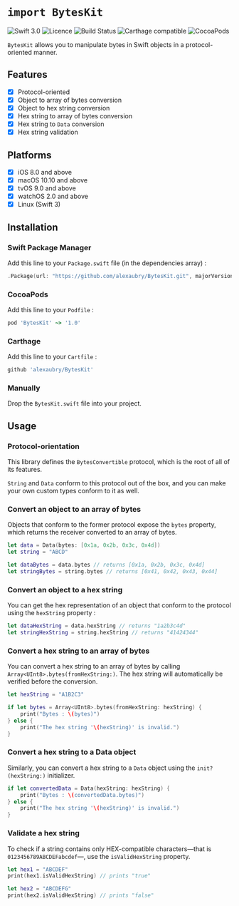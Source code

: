 # `import BytesKit`

![Swift 3.0](https://img.shields.io/badge/Swift-3.0-ee4f37.svg) ![Licence](https://img.shields.io/cocoapods/l/BytesKit.svg) ![Build Status](https://img.shields.io/travis/alexaubry/BytesKit.svg) ![Carthage compatible](https://img.shields.io/badge/Carthage-compatible-41BC51D.svg) ![CocoaPods](https://img.shields.io/cocoapods/v/BytesKit.svg)

`BytesKit` allows you to manipulate bytes in Swift objects in a protocol-oriented manner.

## Features

- [x] Protocol-oriented
- [x] Object to array of bytes conversion
- [x] Object to hex string conversion
- [x] Hex string to array of bytes conversion
- [x] Hex string to `Data` conversion 
- [x] Hex string validation

## Platforms

- [x] iOS 8.0 and above
- [x] macOS 10.10 and above
- [x] tvOS 9.0 and above
- [x] watchOS 2.0 and above
- [x] Linux (Swift 3)

## Installation

### Swift Package Manager

Add this line to your `Package.swift` file (in the dependencies array) :

~~~swift
.Package(url: "https://github.com/alexaubry/BytesKit.git", majorVersion: 1)
~~~

### CocoaPods

Add this line to your `Podfile` :

~~~ruby
pod 'BytesKit' ~> '1.0'
~~~

### Carthage

Add this line to your `Cartfile` :

~~~ruby
github 'alexaubry/BytesKit'
~~~

### Manually

Drop the `BytesKit.swift` file into your project.

## Usage

### Protocol-orientation

This library defines the `BytesConvertible` protocol, which is the root of all of its features.

`String` and `Data` conform to this protocol out of the box, and you can make your own custom types conform to it as well.

### Convert an object to an array of bytes

Objects that conform to the former protocol expose the `bytes` property, which returns the receiver converted to an array of bytes.

~~~swift
let data = Data(bytes: [0x1a, 0x2b, 0x3c, 0x4d])
let string = "ABCD"

let dataBytes = data.bytes // returns [0x1a, 0x2b, 0x3c, 0x4d]
let stringBytes = string.bytes // returns [0x41, 0x42, 0x43, 0x44]
~~~

### Convert an object to a hex string

You can get the hex representation of an object that conform to the protocol using the `hexString` property :

~~~swift
let dataHexString = data.hexString // returns "1a2b3c4d"
let stringHexString = string.hexString // returns "41424344"
~~~

### Convert a hex string to an array of bytes

You can convert a hex string to an array of bytes by calling `Array<UInt8>.bytes(fromHexString:)`. The hex string will automatically be verified before the conversion.

~~~swift
let hexString = "A1B2C3"

if let bytes = Array<UInt8>.bytes(fromHexString: hexString) {
    print("Bytes : \(bytes)")
} else {
    print("The hex string '\(hexString)' is invalid.")
}
~~~

### Convert a hex string to a Data object

Similarly, you can convert a hex string to a `Data` object using the `init?(hexString:)` initializer.

~~~swift
if let convertedData = Data(hexString: hexString) {
    print("Bytes : \(convertedData.bytes)")
} else {
    print("The hex string '\(hexString)' is invalid.")
}
~~~

### Validate a hex string

To check if a string contains only HEX-compatible characters—that is `0123456789ABCDEFabcdef`—, use the `isValidHexString` property.

~~~swift
let hex1 = "ABCDEF"
print(hex1.isValidHexString) // prints "true"

let hex2 = "ABCDEFG"
print(hex2.isValidHexString) // prints "false"
~~~
